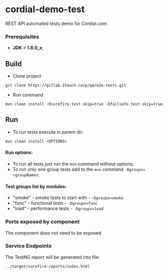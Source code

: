# cordial-demo-test
 
REST API automated tests demo for Cordial.com
 
### Prerequisites
* **JDK = 1.8.0_x**;

## Build
- Clone project
```
git clone https://gitlab.1touch.corp/qa/e2e-tests.git
```
- Run command
```
mvn clean install -Dsurefire.test.skip=true -Dfailsafe.test.skip=true 
```
 
## Run
- To run tests execute in parent dir:
 ```
 mvn clean install <OPTIONS>
 ```
#### Run options:
 - To run all tests just run the `mvn` command without options;
 - To run only one group tests add to the `mvn` command `-Dgroups=<groupName>`;
 
#### Test groups list by modules:
 - "smoke" - smoke tests to start with - `-Dgroups=smoke` 
 - "func" - functional tests - `-Dgroups=func` 
 - "load" - performance tests - `-Dgroups=load`
 
### Ports exposed by component
The component does not need to be exposed
 
### Service Endpoints
The TestNG report will be generated into file:
```
../target/surefire-reports/index.html
```
